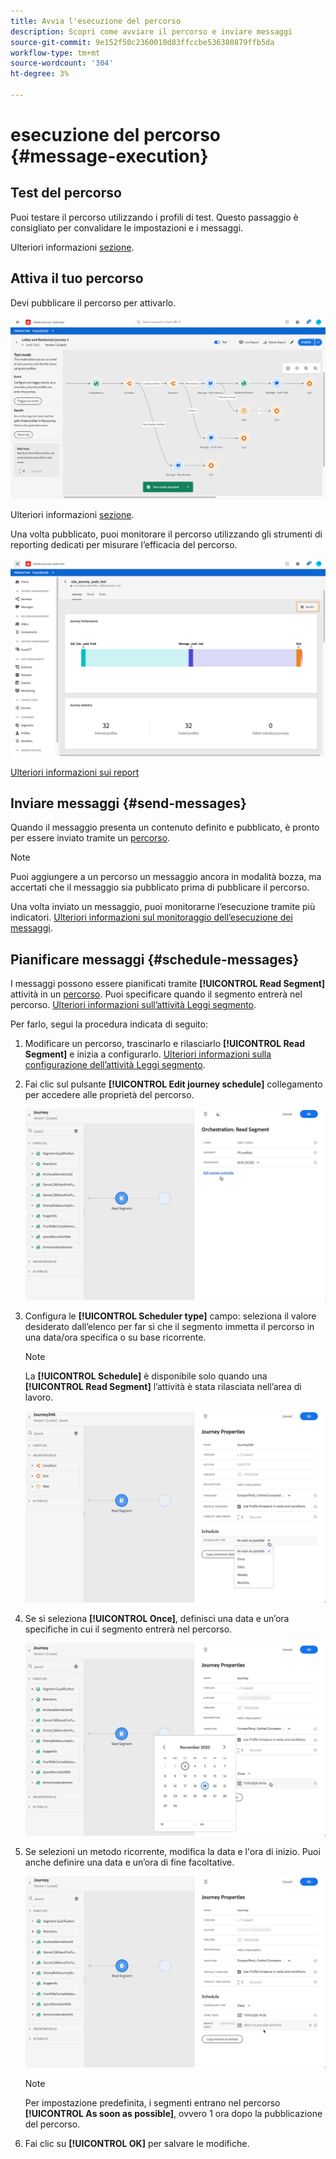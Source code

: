 ```yaml
---
title: Avvia l'esecuzione del percorso
description: Scopri come avviare il percorso e inviare messaggi
source-git-commit: 9e152f50c2360010d83ffccbe536380879ffb5da
workflow-type: tm+mt
source-wordcount: '304'
ht-degree: 3%

---
```



# esecuzione del percorso {#message-execution}

## Test del percorso

Puoi testare il percorso utilizzando i profili di test. Questo passaggio è consigliato per convalidare le impostazioni e i messaggi.

Ulteriori informazioni [sezione](testing-the-journey.md).

## Attiva il tuo percorso

Devi pubblicare il percorso per attivarlo.

![](../assets/jo-journeyuc2_32bis.png)

Ulteriori informazioni [sezione](publishing-the-journey.md).


Una volta pubblicato, puoi monitorare il percorso utilizzando gli strumenti di reporting dedicati per misurare l’efficacia del percorso.

![](../assets/jo-dynamic_report_journey_12.png)

[Ulteriori informazioni sui report](../reports/live-report.md)

## Inviare messaggi {#send-messages}

Quando il messaggio presenta un contenuto definito e pubblicato, è pronto per essere inviato tramite un [percorso](journey.md).

>[!NOTE]
>
>Puoi aggiungere a un percorso un messaggio ancora in modalità bozza, ma accertati che il messaggio sia pubblicato prima di pubblicare il percorso.

Una volta inviato un messaggio, puoi monitorarne l’esecuzione tramite più indicatori. [Ulteriori informazioni sul monitoraggio dell’esecuzione dei messaggi](../message-monitoring.md).

## Pianificare messaggi {#schedule-messages}

I messaggi possono essere pianificati tramite **[!UICONTROL Read Segment]** attività in un [percorso](journey.md). Puoi specificare quando il segmento entrerà nel percorso. [Ulteriori informazioni sull’attività Leggi segmento](read-segment.md).

Per farlo, segui la procedura indicata di seguito:

1. Modificare un percorso, trascinarlo e rilasciarlo **[!UICONTROL Read Segment]** e inizia a configurarlo. [Ulteriori informazioni sulla configurazione dell’attività Leggi segmento](read-segment.md#configuring-segment-trigger-activity).

1. Fai clic sul pulsante **[!UICONTROL Edit journey schedule]** collegamento per accedere alle proprietà del percorso.

   ![](../assets/message-read-segment-schedule.png)

1. Configura le **[!UICONTROL Scheduler type]** campo: seleziona il valore desiderato dall’elenco per far sì che il segmento immetta il percorso in una data/ora specifica o su base ricorrente.

   >[!NOTE]
   >
   >La **[!UICONTROL Schedule]** è disponibile solo quando una **[!UICONTROL Read Segment]** l’attività è stata rilasciata nell’area di lavoro.

   ![](../assets/message-read-segment-scheduler.png)

1. Se si seleziona **[!UICONTROL Once]**, definisci una data e un’ora specifiche in cui il segmento entrerà nel percorso.

   ![](../assets/message-read-segment-scheduler-once.png)

1. Se selezioni un metodo ricorrente, modifica la data e l&#39;ora di inizio. Puoi anche definire una data e un’ora di fine facoltative.

   ![](../assets/message-read-segment-scheduler-daily.png)

   >[!NOTE]
   >
   >Per impostazione predefinita, i segmenti entrano nel percorso **[!UICONTROL As soon as possible]**, ovvero 1 ora dopo la pubblicazione del percorso.

1. Fai clic su **[!UICONTROL OK]** per salvare le modifiche.

<!--Unitary messages that are triggered by an event within a journey cannot be scheduled.-->

